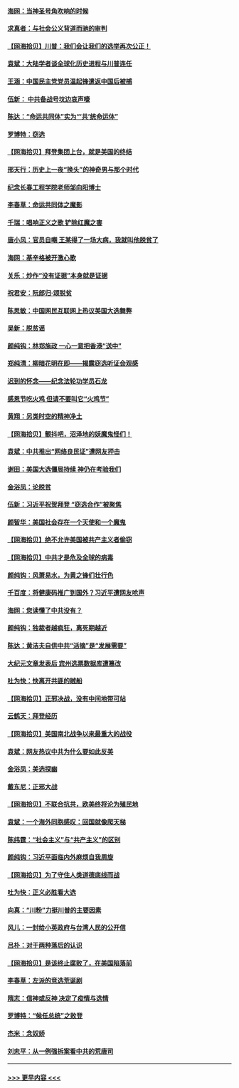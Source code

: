#### [海网：当神圣号角吹响的时候](../pages/nsc993/n12595891.md?t=12050902) 
#### [求真者：与社会公义背道而驰的审判](../pages/nsc993/n12595868.md?t=12050902) 
#### [【网海拾贝】川普：我们会让我们的选举再次公正！](../pages/nsc993/n12594930.md?t=12050902) 
#### [袁斌：大陆学者谈全球化历史进程与川普连任](../pages/nsc993/n12594690.md?t=12050902) 
#### [王涵：中国民主党党员温起锋遣返中国后被捕](../pages/nsc993/n12594540.md?t=12050902) 
#### [伍新： 中共备战号坟边哀声嚎](../pages/nsc993/n12593086.md?t=12050902) 
#### [陈达：“命运共同体”实为“‘共’统命运体”](../pages/nsc993/n12590865.md?t=12050902) 
#### [罗博特：窃选](../pages/nsc993/n12590619.md?t=12050902) 
#### [【网海拾贝】拜登集团上台，就是美国的终结](../pages/nsc993/n12589725.md?t=12050902) 
#### [邢天行：历史上一夜“换头”的神奇男与那个时代](../pages/nsc993/n12589424.md?t=12050902) 
#### [纪念长春工程学院老师邹向阳博士](../pages/nsc993/n12585390.md?t=12050902) 
#### [李春草：命运共同体之魔影](../pages/nsc993/n12585026.md?t=12050902) 
#### [千瑞：唱响正义之歌 铲除红魔之害](../pages/nsc993/n12585002.md?t=12050902) 
#### [唐小风：官员自嘲 王某得了一场大病，我就叫他脱贫了](../pages/nsc993/n12584981.md?t=12050902) 
#### [海网：基辛格被开激心歌](../pages/nsc993/n12584946.md?t=12050902) 
#### [关乐：炒作“没有证据”本身就是证据](../pages/nsc993/n12583146.md?t=12050902) 
#### [祝君安：阮郎归‧颂脱贫](../pages/nsc993/n12583119.md?t=12050902) 
#### [陈思敏：中国网民互联网上热议美国大选舞弊](../pages/nsc993/n12582845.md?t=12050902) 
#### [吴新：脱贫谣](../pages/nsc993/n12580839.md?t=12050902) 
#### [颜纯钩：林郑施政 一心一意把香港“送中”](../pages/nsc993/n12580805.md?t=12050902) 
#### [郑纯清：柳暗花明在即——揭露窃选听证会观感](../pages/nsc993/n12580795.md?t=12050902) 
#### [迟到的怀念——纪念法轮功学员石龙](../pages/nsc993/n12580245.md?t=12050902) 
#### [感恩节吃火鸡  但请不要叫它“火鸡节”](../pages/nsc993/n12580252.md?t=12050902) 
#### [黄翔：另类时空的精神净土](../pages/nsc993/n12578638.md?t=12050902) 
#### [【网海拾贝】颤抖吧，沼泽地的妖魔鬼怪们！](../pages/nsc993/n12578552.md?t=12050902) 
#### [袁斌：中共推出“网络良民证”遭网友抨击](../pages/nsc993/n12578511.md?t=12050902) 
#### [谢田：美国大选僵局持续 神仍在考验我们](../pages/nsc993/n12577432.md?t=12050902) 
#### [金浴凤：论脱贫](../pages/nsc993/n12576386.md?t=12050902) 
#### [伍新：习近平祝贺拜登 “窃选合作”被聚焦](../pages/nsc993/n12576358.md?t=12050902) 
#### [颜智华：美国社会存在一个天使和一个魔鬼](../pages/nsc993/n12574299.md?t=12050902) 
#### [【网海拾贝】绝不允许美国被共产主义者偷窃](../pages/nsc993/n12573396.md?t=12050902) 
#### [【网海拾贝】中共才是危及全球的病毒](../pages/nsc993/n12571204.md?t=12050902) 
#### [颜纯钩：风萧易水，为黄之锋们壮行色](../pages/nsc993/n12571487.md?t=12050902) 
#### [千百度：将健康码推广到国外？习近平遭网友呛声](../pages/nsc993/n12570808.md?t=12050902) 
#### [海网：您读懂了中共没有？](../pages/nsc993/n12570487.md?t=12050902) 
#### [颜纯钩：独裁者越疯狂，离死期越近](../pages/nsc993/n12569055.md?t=12050902) 
#### [陈达：黄洁夫自供中共“活摘”是“发展需要”](../pages/nsc993/n12568541.md?t=12050902) 
#### [大纪元文章发表后 宾州选票数据库遭篡改](../pages/nsc993/n12568105.md?t=12050902) 
#### [吐为快：快离开共匪的贼船](../pages/nsc993/n12568462.md?t=12050902) 
#### [【网海拾贝】正邪决战，没有中间地带可站](../pages/nsc993/n12568439.md?t=12050902) 
#### [云鹤天：拜登经历](../pages/nsc993/n12567294.md?t=12050902) 
#### [【网海拾贝】美国南北战争以来最重大的战役](../pages/nsc993/n12567247.md?t=12050902) 
#### [袁斌：网友热议中共为什么要如此反美](../pages/nsc993/n12567162.md?t=12050902) 
#### [金浴凤：美选探幽](../pages/nsc993/n12567147.md?t=12050902) 
#### [戴东尼：正邪大战](../pages/nsc993/n12567033.md?t=12050902) 
#### [【网海拾贝】不联合抗共，欧美终将沦为殖民地](../pages/nsc993/n12565068.md?t=12050902) 
#### [袁斌：一个海外同胞感叹：回国就像爬天梯](../pages/nsc993/n12564986.md?t=12050902) 
#### [陈纬霆：“社会主义”与“共产主义”的区别](../pages/nsc993/n12562417.md?t=12050902) 
#### [颜纯钩：习近平面临内外麻烦自我周旋](../pages/nsc993/n12563356.md?t=12050902) 
#### [【网海拾贝】为了守住人类道德底线而战](../pages/nsc993/n12562542.md?t=12050902) 
#### [吐为快：正义必胜看大选](../pages/nsc993/n12561967.md?t=12050902) 
#### [向真：“川粉”力挺川普的主要因素](../pages/nsc993/n12560774.md?t=12050902) 
#### [风儿：一封给小英政府与台湾人民的公开信](../pages/nsc993/n12560581.md?t=12050902) 
#### [吕朴：对于两种落后的认识](../pages/nsc993/n12560492.md?t=12050902) 
#### [【网海拾贝】是该终止腐败了，在美国陷落前](../pages/nsc993/n12559936.md?t=12050902) 
#### [李春草：左派的竞选荒诞剧](../pages/nsc993/n12558380.md?t=12050902) 
#### [隋志：信神或反神 决定了疫情与选情](../pages/nsc993/n12558255.md?t=12050902) 
#### [罗博特：“候任总统”之败登](../pages/nsc993/n12558189.md?t=12050902) 
#### [杰米：念奴娇](../pages/nsc993/n12558174.md?t=12050902) 
#### [刘忠平：从一例强拆案看中共的荒唐司](../pages/nsc993/n12558036.md?t=12050902) 

----
#### [ >>> 更早内容 <<< ](../indexes/nsc993-earlier.md)
